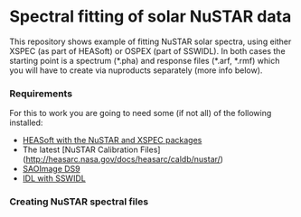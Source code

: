 # Spectral fitting of solar NuSTAR data

This repository shows example of fitting NuSTAR solar spectra, using either XSPEC (as part of HEASoft) or OSPEX (part of SSWIDL). In both cases the starting point is a spectrum (\*.pha) and response files (\*.arf, \*.rmf) which you will have to create via nuproducts separately (more info below).

### Requirements

For this to work you are going to need some (if not all) of the following installed:

* [HEASoft with the NuSTAR and XSPEC packages](http://heasarc.nasa.gov/lheasoft/download.html)
* The latest [NuSTAR Calibration Files] (http://heasarc.nasa.gov/docs/heasarc/caldb/nustar/)
* [SAOImage DS9](http://ds9.si.edu/site/Home.html)
* [IDL with SSWIDL](http://www.lmsal.com/solarsoft/ssw_setup.html)

### Creating NuSTAR spectral files
